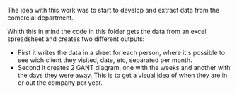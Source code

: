 The idea with this work was to start to develop and extract data from the comercial department.

Whith this in mind the code in this folder gets the data from an excel spreadsheet and creates two different outputs:

  - First it writes the data in a sheet for each person, where it's possible to see wich client they visited, date, etc, separated per month.
  - Second it creates 2 GANT diagram, one with the weeks and another with the days they were away. This is to get a visual idea of when they are in or out the company per year.
